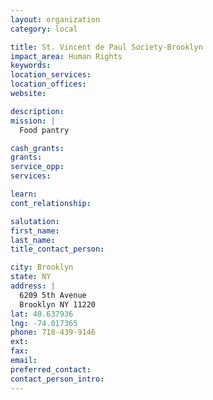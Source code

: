 ```yaml
---
layout: organization
category: local

title: St. Vincent de Paul Society-Brooklyn
impact_area: Human Rights
keywords: 
location_services: 
location_offices: 
website: 

description: 
mission: |
  Food pantry

cash_grants: 
grants: 
service_opp: 
services: 

learn: 
cont_relationship: 

salutation: 
first_name: 
last_name: 
title_contact_person: 

city: Brooklyn
state: NY
address: |
  6209 5th Avenue    
  Brooklyn NY 11220
lat: 40.637936
lng: -74.017365
phone: 718-439-9146
ext: 
fax: 
email: 
preferred_contact: 
contact_person_intro: 
---
```

